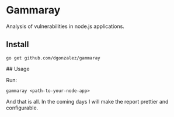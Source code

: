 # Gammaray

Analysis of vulnerabilities in node.js applications.

## Install

```
go get github.com/dgonzalez/gammaray
```

## Usage

Run:

```
gammaray <path-to-your-node-app>
```

And that is all. In the coming days I will make the report prettier and configurable.
